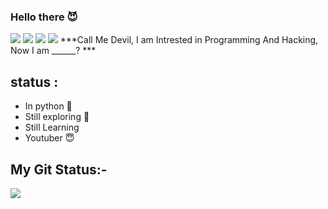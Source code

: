 ### Hello there 😈

<a href="https://t.me/https://t.me/CodingWithDevil_yt"><img src="https://img.shields.io/badge/telegram-D14836?color=2CA5E0&style=for-the-badge&logo=telegram&logoColor=white"></a>
<a href="https://www.instagram.com/codingwithdevil"><img src="https://img.shields.io/badge/instagram-%23E4405F.svg?&style=for-the-badge&logo=instagram&logoColor=white"></a>
<a href="https://github.com/codingwithdevil/"><img src="https://img.shields.io/badge/github-%23100000.svg?&style=for-the-badge&logo=github&logoColor=white"></a>
<img src="https://img.shields.io/youtube/channel/subscribers/UCnKlznTEohj_PCw9cuxy8Zg?style=social"></a>
***Call Me Devil, I am Intrested in Programming And Hacking, Now I am ______? ***

## status :
- In python 🐍
- Still exploring 🥲
- Still Learning
- Youtuber 😇


## My Git Status:-
<img src="https://github-readme-stats.vercel.app/api?username=codingwithdevil&&show_icons=true&title_color=&icon_color=24ff00&text_color=00fff6&bg_color=151515">
